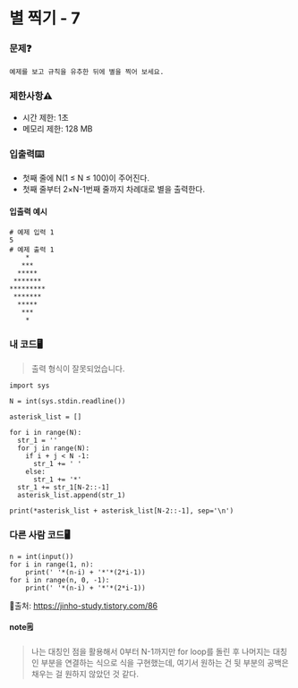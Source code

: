 # 별 찍기 - 7

### 문제❓
```
예제를 보고 규칙을 유추한 뒤에 별을 찍어 보세요.
```

### 제한사항⚠️
* 시간 제한: 1초
* 메모리 제한: 128 MB

### 입출력⌨️
* 첫째 줄에 N(1 ≤ N ≤ 100)이 주어진다.
* 첫째 줄부터 2×N-1번째 줄까지 차례대로 별을 출력한다.

#### 입출력 예시
```
# 예제 입력 1 
5
# 예제 출력 1 
    *
   ***
  *****
 *******
*********
 *******
  *****
   ***
    *
```

### 내 코드🖥️
> 출력 형식이 잘못되었습니다.
```
import sys

N = int(sys.stdin.readline())

asterisk_list = []

for i in range(N):
  str_1 = ''
  for j in range(N):
    if i + j < N -1:
      str_1 += ' '
    else:
      str_1 += '*'
  str_1 += str_1[N-2::-1]
  asterisk_list.append(str_1)
  
print(*asterisk_list + asterisk_list[N-2::-1], sep='\n')
```


### 다른 사람 코드🖥️
```
n = int(input())
for i in range(1, n):
    print(' '*(n-i) + '*'*(2*i-1))
for i in range(n, 0, -1):
    print(' '*(n-i) + '*'*(2*i-1))
```
🔗출처: https://jinho-study.tistory.com/86

#### note🗒️
> 나는 대칭인 점을 활용해서 0부터 N-1까지만 for loop를 돌린 후 나머지는 대칭인 부분을 연결하는 식으로 식을 구현했는데,
> 여기서 원하는 건 뒷 부분의 공백은 채우는 걸 원하지 않았던 것 같다.

